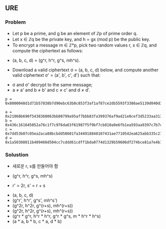 ## URE

### Problem

* Let p be a prime, and g be an element of ℤp of prime order q.
* Let x ∈ ℤq be the private key, and h = gx (mod p) be the public key.
* To encrypt a message m ∈ ℤ*p, pick two random values r, s ∈ ℤq, and compute the ciphertext as follows:
 - (a, b, c, d) = (g^r, h^r, g^s, mh^s).

* Download a valid ciphertext σ = (a, b, c, d) below, and compute another valid ciphertext σ' = (a', b', c', d') such that:
 - σ and σ' decrypt to the same message;
 - a ≠ a' and b ≠ b' and c ≠ c' and d ≠ d'.

``` 
p = 0x8000048d1d71b57838b7d90ebc63b8c853f3af1af87ce2db5593f3386ae5139d040d3844e31db723d39cdd7717c8cffc26f6f877b5c85ca8e595ca687c07c773

a = 0x21068b690f5438360063bb80799a95af7bbb83fa399376af9ad21e0cef3d5233aa313fe1960ccfd87e8a4b1dba0e053d89bfebd4bc57170147462fafef44c9c7
b = 0x436c161645052a76c1f7c976da63f61987f5f9bf7cb810a0e6fb1ea593aa9397c7b7cb0488f0f14cf93c79eef967a4b2a39388da1a357077d30a6f8b2a2c97e7
c = 0x7dd53b07c05ea2aca88bcbdd58601fa344918848107431ae7710542ea625abb335c27352c1bd2ef01359adb19b1bee77edc07ab0b41b9766392fc154f7891268
d = 0x1a50308011b409460d504cc7cddd61cdff1bda0774d1329b59606df274bce81a7e4b15830ddd4e684e3f2422d36bd52220134881db560be0a34c76a9c5bbb6be
```

### Solustion
* 새로운 r, s를 만들어야 함
 - (g^r, h^r, g^s, mh^s)
 
* r' = 2r, s' = r + s 
 - (a, b, c, d)
 - (g^r', h^r', g^s', mh^s')
 - (g^2r, h^2r, g^(r+s), mh^(r+s))
 - (g^2r, h^2r, g^(r+s), mh^(r+s))
 - (g^r * g^r, h^r * h^r, g^r * g^s, m * h^r * h^s)
 - (a * a, b * b, c * a, d * b)
 